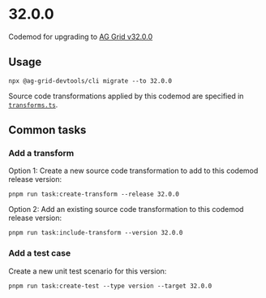 # 32.0.0

Codemod for upgrading to [AG Grid v32.0.0](https://github.com/ag-grid/ag-grid/releases/tag/v32.0.0)

## Usage

```
npx @ag-grid-devtools/cli migrate --to 32.0.0
```

Source code transformations applied by this codemod are specified in [`transforms.ts`](./transforms.ts).

## Common tasks

### Add a transform

Option 1: Create a new source code transformation to add to this codemod release version:

```
pnpm run task:create-transform --release 32.0.0
```

Option 2: Add an existing source code transformation to this codemod release version:

```
pnpm run task:include-transform --version 32.0.0
```

### Add a test case

Create a new unit test scenario for this version:

```
pnpm run task:create-test --type version --target 32.0.0
```
